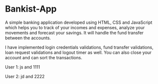# Bankist-App

A simple banking application developed using HTML, CSS and JavaScript which helps you to track of your incomes and expenses, analyze your movements and forecast your
savings. It will handle the fund transfer between the accounts. 

I have implemented login credentials validations, fund transfer validations, loan request validations and logout timer as well. You can also close your account and can sort the transactions.

User 1: js and 1111

User 2: jd and 2222
